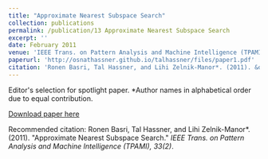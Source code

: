 ```yaml
---
title: "Approximate Nearest Subspace Search"
collection: publications
permalink: /publication/13 Approximate Nearest Subspace Search
excerpt: ''
date: February 2011
venue: 'IEEE Trans. on Pattern Analysis and Machine Intelligence (TPAMI), 33(2)'
paperurl: 'http://osnathassner.github.io/talhassner/files/paper1.pdf'
citation: 'Ronen Basri, Tal Hassner, and Lihi Zelnik-Manor*. (2011). &quot;Approximate Nearest Subspace Search.&quot; <i>IEEE Trans. on Pattern Analysis and Machine Intelligence (TPAMI), 33(2)</i>.'
---
```

Editor's selection for spotlight paper.
*Author names in alphabetical order due to equal contribution.

[Download paper here](http://osnathassner.github.io/talhassner/files/paper1.pdf)

Recommended citation: Ronen Basri, Tal Hassner, and Lihi Zelnik-Manor*. (2011). "Approximate Nearest Subspace Search." <i>IEEE Trans. on Pattern Analysis and Machine Intelligence (TPAMI), 33(2)</i>.
